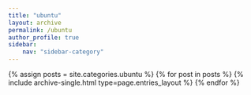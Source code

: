 ```yaml
---
title: "ubuntu"
layout: archive
permalink: /ubuntu
author_profile: true
sidebar:
    nav: "sidebar-category"
---
```


{% assign posts = site.categories.ubuntu %}
{% for post in posts %} {% include archive-single.html type=page.entries_layout %} {% endfor %}